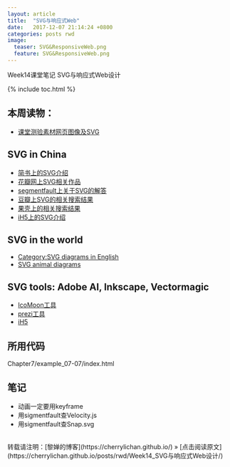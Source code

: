 ```yaml
---
layout: article
title:  "SVG与响应式Web"
date:   2017-12-07 21:14:24 +0800
categories: posts rwd
image:
  teaser: SVG&ResponsiveWeb.png
  feature: SVG&ResponsiveWeb.png
---
```


Week14课堂笔记 SVG与响应式Web设计

{% include toc.html %}

## 本周读物：
- [课堂测验素材网页图像及SVG](http://e.nfu.edu.cn/pluginfile.php/1892/course/section/104/week14_book_materials.pdf)

## SVG in China
- [简书上的SVG介绍](http://www.jianshu.com/search?q=svg&page=1&type=note)
- [花瓣网上SVG相关作品](https://huaban.com/search/?q=svg)
- [segmentfault上关于SVG的解答](https://segmentfault.com/search?q=svg)
- [豆瓣上SVG的相关搜索结果](https://www.douban.com/search?q=svg)
- [果壳上的相关搜索结果](https://www.guokr.com/search/all/?wd=svg)
- [iH5上的SVG介绍](http://doc.ih5.cn/docs/ih5%E5%B7%A5%E5%85%B7%E6%89%8B%E5%86%8C/%E5%8A%A8%E7%94%BB%E7%BB%84%E4%BB%B6/svg/)

## SVG in the world
- [Category:SVG diagrams in English](https://commons.wikimedia.org/wiki/Category:SVG_diagrams_in_English)
- [SVG animal diagrams](https://commons.wikimedia.org/wiki/SVG_animal_diagrams)

## SVG tools: Adobe AI, Inkscape, Vectormagic
- [IcoMoon工具](https://icomoon.io/)
- [prezi工具](https://prezi.com/gallery/)
- [iH5](http://www.ih5.cn/general-worktable/table/case/edit)

## 所用代码

Chapter7/example_07-07/index.html

## 笔记
- 动画一定要用keyframe
- 用sigmentfault查Velocity.js
- 用sigmentfault查Snap.svg

<br>
转载请注明：[黎婵的博客](https://cherrylichan.github.io/) » [点击阅读原文](https://cherrylichan.github.io/posts/rwd/Week14_SVG与响应式Web设计/)


